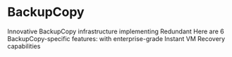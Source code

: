 # BackupCopy
Innovative BackupCopy infrastructure implementing Redundant Here are 6 BackupCopy-specific features: with enterprise-grade Instant VM Recovery capabilities
